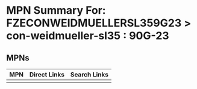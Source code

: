 



# MPN Summary For: FZECONWEIDMUELLERSL359G23 > con-weidmueller-sl35 : 90G-23

## MPNs
  

|MPN|Direct Links|Search Links|
| :--- | :--- | :--- |
||||
